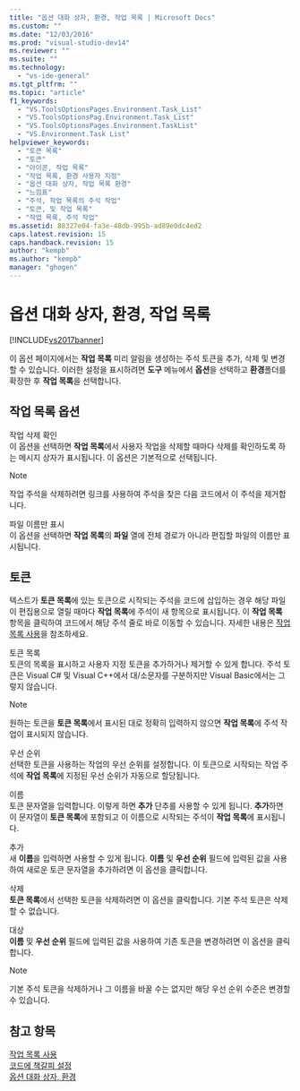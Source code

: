 ```yaml
---
title: "옵션 대화 상자, 환경, 작업 목록 | Microsoft Docs"
ms.custom: ""
ms.date: "12/03/2016"
ms.prod: "visual-studio-dev14"
ms.reviewer: ""
ms.suite: ""
ms.technology: 
  - "vs-ide-general"
ms.tgt_pltfrm: ""
ms.topic: "article"
f1_keywords: 
  - "VS.ToolsOptionsPages.Environment.Task_List"
  - "VS.ToolsOptionsPag.Environment.Task_List"
  - "VS.ToolsOptionsPages.Environment.TaskList"
  - "VS.Environment.Task List"
helpviewer_keywords: 
  - "토큰 목록"
  - "토큰"
  - "아이콘, 작업 목록"
  - "작업 목록, 환경 사용자 지정"
  - "옵션 대화 상자, 작업 목록 환경"
  - "느낌표"
  - "주석, 작업 목록의 주석 작업"
  - "토큰, 및 작업 목록"
  - "작업 목록, 주석 작업"
ms.assetid: 88327e04-fa3e-48db-995b-ad89e0dc4ed2
caps.latest.revision: 15
caps.handback.revision: 15
author: "kempb"
ms.author: "kempb"
manager: "ghogen"
---
```

# 옵션 대화 상자, 환경, 작업 목록
[!INCLUDE[vs2017banner](../../code-quality/includes/vs2017banner.md)]

이 옵션 페이지에서는 **작업 목록** 미리 알림을 생성하는 주석 토큰을 추가, 삭제 및 변경할 수 있습니다.  이러한 설정을 표시하려면 **도구** 메뉴에서 **옵션**을 선택하고 **환경**폴더를 확장한 후 **작업 목록**을 선택합니다.  
  
## 작업 목록 옵션  
 작업 삭제 확인  
 이 옵션을 선택하면 **작업 목록**에서 사용자 작업을 삭제할 때마다 삭제를 확인하도록 하는 메시지 상자가 표시됩니다.  이 옵션은 기본적으로 선택됩니다.  
  
> [!NOTE]
>  작업 주석을 삭제하려면 링크를 사용하여 주석을 찾은 다음 코드에서 이 주석을 제거합니다.  
  
 파일 이름만 표시  
 이 옵션을 선택하면 **작업 목록**의 **파일** 열에 전체 경로가 아니라 편집할 파일의 이름만 표시됩니다.  
  
## 토큰  
 텍스트가 **토큰 목록**에 있는 토큰으로 시작되는 주석을 코드에 삽입하는 경우 해당 파일이 편집용으로 열릴 때마다 **작업 목록**에 주석이 새 항목으로 표시됩니다.  이 **작업 목록** 항목을 클릭하여 코드에서 해당 주석 줄로 바로 이동할 수 있습니다.  자세한 내용은 [작업 목록 사용](../../ide/using-the-task-list.md)을 참조하세요.  
  
 토큰 목록  
 토큰의 목록을 표시하고 사용자 지정 토큰을 추가하거나 제거할 수 있게 합니다.  주석 토큰은 Visual C\# 및 Visual C\+\+에서 대\/소문자를 구분하지만 Visual Basic에서는 그렇지 않습니다.  
  
> [!NOTE]
>  원하는 토큰을 **토큰 목록**에서 표시된 대로 정확히 입력하지 않으면 **작업 목록**에 주석 작업이 표시되지 않습니다.  
  
 우선 순위  
 선택한 토큰을 사용하는 작업의 우선 순위를 설정합니다.  이 토큰으로 시작되는 작업 주석에 **작업 목록**에 지정된 우선 순위가 자동으로 할당됩니다.  
  
 이름  
 토큰 문자열을 입력합니다.  이렇게 하면 **추가** 단추를 사용할 수 있게 됩니다.  **추가**하면 이 문자열이 **토큰 목록**에 포함되고 이 이름으로 시작되는 주석이 **작업 목록**에 표시됩니다.  
  
 추가  
 새 **이름**을 입력하면 사용할 수 있게 됩니다.  **이름** 및 **우선 순위** 필드에 입력된 값을 사용하여 새로운 토큰 문자열을 추가하려면 이 옵션을 클릭합니다.  
  
 삭제  
 **토큰 목록**에서 선택한 토큰을 삭제하려면 이 옵션을 클릭합니다.  기본 주석 토큰은 삭제할 수 없습니다.  
  
 대상  
 **이름** 및 **우선 순위** 필드에 입력된 값을 사용하여 기존 토큰을 변경하려면 이 옵션을 클릭합니다.  
  
> [!NOTE]
>  기본 주석 토큰을 삭제하거나 그 이름을 바꿀 수는 없지만 해당 우선 순위 수준은 변경할 수 있습니다.  
  
## 참고 항목  
 [작업 목록 사용](../../ide/using-the-task-list.md)   
 [코드에 책갈피 설정](../../ide/setting-bookmarks-in-code.md)   
 [옵션 대화 상자, 환경](../../ide/reference/environment-options-dialog-box.md)